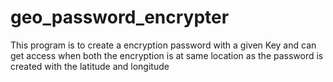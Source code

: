 # geo_password_encrypter
This program is to create a encryption password with a given Key and can get access when both the encryption  is at same location as     the password is created with the latitude and longitude
